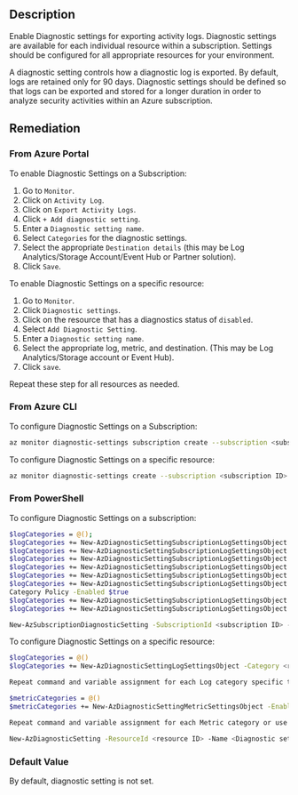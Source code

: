 ## Description

Enable Diagnostic settings for exporting activity logs. Diagnostic settings are available for each individual resource within a subscription. Settings should be configured for all appropriate resources for your environment.

A diagnostic setting controls how a diagnostic log is exported. By default, logs are retained only for 90 days. Diagnostic settings should be defined so that logs can be exported and stored for a longer duration in order to analyze security activities within an Azure subscription.

## Remediation

### From Azure Portal

To enable Diagnostic Settings on a Subscription:

1. Go to `Monitor`.
2. Click on `Activity Log`.
3. Click on `Export Activity Logs`.
4. Click `+ Add diagnostic setting`.
5. Enter a `Diagnostic setting name`.
6. Select `Categories` for the diagnostic settings.
7. Select the appropriate `Destination details` (this may be Log Analytics/Storage Account/Event Hub or Partner solution).
8. Click `Save`.

To enable Diagnostic Settings on a specific resource:

1. Go to `Monitor`.
2. Click `Diagnostic settings`.
3. Click on the resource that has a diagnostics status of `disabled`.
4. Select `Add Diagnostic Setting`.
5. Enter a `Diagnostic setting name`.
6. Select the appropriate log, metric, and destination. (This may be Log Analytics/Storage account or Event Hub).
7. Click `save`.

Repeat these step for all resources as needed.

### From Azure CLI

To configure Diagnostic Settings on a Subscription:

```bash
az monitor diagnostic-settings subscription create --subscription <subscription id> --name <diagnostic settings name> --location <location> <[- -event-hub <event hub ID> --event-hub-auth-rule <event hub auth rule ID>] [-- storage-account <storage account ID>] [--workspace <log analytics workspace ID>] --logs "<JSON encoded categories>" (e.g. [{category:Security,enabled:true},{category:Administrative,enabled:true},{cat egory:Alert,enabled:true},{category:Policy,enabled:true}])
```

To configure Diagnostic Settings on a specific resource:

```bash
az monitor diagnostic-settings create --subscription <subscription ID> -- resource <resource ID> --name <diagnostic settings name> <[--event-hub <event hub ID> --event-hub-rule <event hub auth rule ID>] [--storage-account <storage account ID>] [--workspace <log analytics workspace ID>] --logs <resource specific JSON encoded log settings> --metrics <metric settings (shorthand|json-file|yaml-file)>
```

### From PowerShell

To configure Diagnostic Settings on a subscription:

```bash
$logCategories = @();
$logCategories += New-AzDiagnosticSettingSubscriptionLogSettingsObject - Category Administrative -Enabled $true
$logCategories += New-AzDiagnosticSettingSubscriptionLogSettingsObject - Category Security -Enabled $true
$logCategories += New-AzDiagnosticSettingSubscriptionLogSettingsObject - Category ServiceHealth -Enabled $true
$logCategories += New-AzDiagnosticSettingSubscriptionLogSettingsObject - Category Alert -Enabled $true
$logCategories += New-AzDiagnosticSettingSubscriptionLogSettingsObject - Category Recommendation -Enabled $true
$logCategories += New-AzDiagnosticSettingSubscriptionLogSettingsObject -
Category Policy -Enabled $true
$logCategories += New-AzDiagnosticSettingSubscriptionLogSettingsObject - Category Autoscale -Enabled $true
$logCategories += New-AzDiagnosticSettingSubscriptionLogSettingsObject - Category ResourceHealth -Enabled $true

New-AzSubscriptionDiagnosticSetting -SubscriptionId <subscription ID> -Name <Diagnostic settings name> <[-EventHubAuthorizationRule <event hub auth rule ID> -EventHubName <event hub name>] [-StorageAccountId <storage account ID>] [-WorkSpaceId <log analytics workspace ID>] [-MarketplacePartner ID <full ARM Marketplace resource ID>]> -Log $logCategories
```

To configure Diagnostic Settings on a specific resource:

```bash
$logCategories = @()
$logCategories += New-AzDiagnosticSettingLogSettingsObject -Category <resource specific log category> -Enabled $true

Repeat command and variable assignment for each Log category specific to the resource where this Diagnostic Setting will get configured.

$metricCategories = @()
$metricCategories += New-AzDiagnosticSettingMetricSettingsObject -Enabled $true [-Category <resource specific metric category | AllMetrics>] [- RetentionPolicyDay <Integer>] [-RetentionPolicyEnabled $true]

Repeat command and variable assignment for each Metric category or use the 'AllMetrics' category.

New-AzDiagnosticSetting -ResourceId <resource ID> -Name <Diagnostic settings name> -Log $logCategories -Metric $metricCategories [- EventHubAuthorizationRuleId <event hub auth rule ID> -EventHubName <event hub name>] [-StorageAccountId <storage account ID>] [-WorkspaceId <log analytics workspace ID>] [-MarketplacePartnerId <full ARM marketplace resource ID>]>
```

### Default Value

By default, diagnostic setting is not set.
